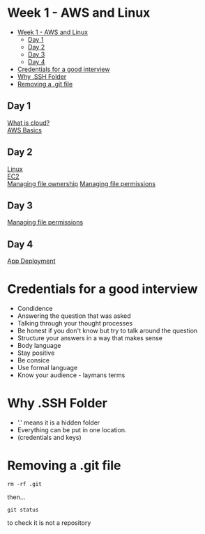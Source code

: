 # Week 1 - AWS and Linux

- [Week 1 - AWS and Linux](#week-1---aws-and-linux)
  - [Day 1](#day-1)
  - [Day 2](#day-2)
  - [Day 3](#day-3)
  - [Day 4](#day-4)
- [Credentials for a good interview](#credentials-for-a-good-interview)
- [Why .SSH Folder](#why-ssh-folder)
- [Removing a .git file](#removing-a-git-file)


## Day 1
[What is cloud?](what-is-cloud/README.md)
<br>
[AWS Basics](intro-to-aws/README.md)
<br>




## Day 2
[Linux](Linux/README.md)<br>
[EC2](ec2-instance/README.md)<br>
[Managing file ownership](managing-file-ownership/README.md)
[Managing file permissions](managing-file-permissions/README.md)

## Day 3
[Managing file permissions](managing-file-permissions/README.md)

## Day 4
[App Deployment](app-deployment/README.md)

# Credentials for a good interview

- Condidence
- Answering the question that was asked
- Talking through your thought processes 
- Be honest if you don't know but try to talk around the question
- Structure your answers in a way that makes sense
- Body language
- Stay positive
- Be consice
- Use formal language
- Know your audience - laymans terms


# Why .SSH Folder

- '.' means it is a hidden folder
- Everything can be put in one location.
- (credentials and keys)

# Removing a .git file

```rm -rf .git```

then...  

```git status```

to check it is not a repository







